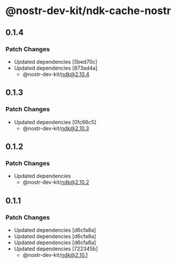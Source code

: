 # @nostr-dev-kit/ndk-cache-nostr

## 0.1.4

### Patch Changes

-   Updated dependencies [5bed70c]
-   Updated dependencies [873ad4a]
    -   @nostr-dev-kit/ndk@2.10.4

## 0.1.3

### Patch Changes

-   Updated dependencies [0fc66c5]
    -   @nostr-dev-kit/ndk@2.10.3

## 0.1.2

### Patch Changes

-   Updated dependencies
    -   @nostr-dev-kit/ndk@2.10.2

## 0.1.1

### Patch Changes

-   Updated dependencies [d6cfa8a]
-   Updated dependencies [d6cfa8a]
-   Updated dependencies [d6cfa8a]
-   Updated dependencies [722345b]
    -   @nostr-dev-kit/ndk@2.10.1
